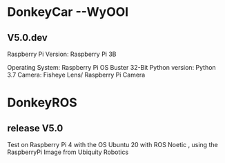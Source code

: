 # DonkeyCar --WyOOI
## V5.0.dev
Raspberry Pi Version: Raspberry Pi 3B

Operating System: Raspberry Pi OS Buster 32-Bit
Python version: Python 3.7
Camera: Fisheye Lens/ Raspberry Pi Camera

# DonkeyROS
## release V5.0
Test on Raspberry Pi 4 with the OS Ubuntu 20 with ROS Noetic , using the RaspberryPi Image from Ubiquity Robotics

